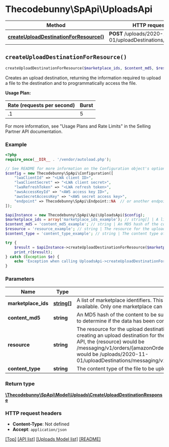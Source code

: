 # Thecodebunny\SpApi\UploadsApi

Method | HTTP request | Description
------------- | ------------- | -------------
[**createUploadDestinationForResource()**](UploadsApi.md#createUploadDestinationForResource) | **POST** /uploads/2020-11-01/uploadDestinations/{resource} | 


## `createUploadDestinationForResource()`

```php
createUploadDestinationForResource($marketplace_ids, $content_md5, $resource, $content_type): \Thecodebunny\SpApi\Model\Uploads\CreateUploadDestinationResponse
```



Creates an upload destination, returning the information required to upload a file to the destination and to programmatically access the file.

**Usage Plan:**

| Rate (requests per second) | Burst |
| ---- | ---- |
| .1 | 5 |

For more information, see \"Usage Plans and Rate Limits\" in the Selling Partner API documentation.

### Example

```php
<?php
require_once(__DIR__ . '/vendor/autoload.php');

// See README for more information on the Configuration object's options
$config = new Thecodebunny\SpApi\Configuration([
    "lwaClientId" => "<LWA client ID>",
    "lwaClientSecret" => "<LWA client secret>",
    "lwaRefreshToken" => "<LWA refresh token>",
    "awsAccessKeyId" => "<AWS access key ID>",
    "awsSecretAccessKey" => "<AWS secret access key>",
    "endpoint" => Thecodebunny\SpApi\Endpoint::NA  // or another endpoint from lib/Endpoints.php
]);

$apiInstance = new Thecodebunny\SpApi\Api\UploadsApi($config);
$marketplace_ids = array('marketplace_ids_example'); // string[] | A list of marketplace identifiers. This specifies the marketplaces where the upload will be available. Only one marketplace can be specified.
$content_md5 = 'content_md5_example'; // string | An MD5 hash of the content to be submitted to the upload destination. This value is used to determine if the data has been corrupted or tampered with during transit.
$resource = 'resource_example'; // string | The resource for the upload destination that you are creating. For example, if you are creating an upload destination for the createLegalDisclosure operation of the Messaging API, the {resource} would be /messaging/v1/orders/{amazonOrderId}/messages/legalDisclosure, and the entire path would be /uploads/2020-11-01/uploadDestinations/messaging/v1/orders/{amazonOrderId}/messages/legalDisclosure.
$content_type = 'content_type_example'; // string | The content type of the file to be uploaded.

try {
    $result = $apiInstance->createUploadDestinationForResource($marketplace_ids, $content_md5, $resource, $content_type);
    print_r($result);
} catch (Exception $e) {
    echo 'Exception when calling UploadsApi->createUploadDestinationForResource: ', $e->getMessage(), PHP_EOL;
}
```

### Parameters

Name | Type | Description  | Notes
------------- | ------------- | ------------- | -------------
 **marketplace_ids** | [**string[]**](../Model/Uploads/string.md)| A list of marketplace identifiers. This specifies the marketplaces where the upload will be available. Only one marketplace can be specified. |
 **content_md5** | **string**| An MD5 hash of the content to be submitted to the upload destination. This value is used to determine if the data has been corrupted or tampered with during transit. |
 **resource** | **string**| The resource for the upload destination that you are creating. For example, if you are creating an upload destination for the createLegalDisclosure operation of the Messaging API, the {resource} would be /messaging/v1/orders/{amazonOrderId}/messages/legalDisclosure, and the entire path would be /uploads/2020-11-01/uploadDestinations/messaging/v1/orders/{amazonOrderId}/messages/legalDisclosure. |
 **content_type** | **string**| The content type of the file to be uploaded. | [optional]

### Return type

[**\Thecodebunny\SpApi\Model\Uploads\CreateUploadDestinationResponse**](../Model/Uploads/CreateUploadDestinationResponse.md)

### HTTP request headers

- **Content-Type**: Not defined
- **Accept**: `application/json`

[[Top]](#) [[API list]](../)
[[Uploads Model list]](../Model/Uploads)
[[README]](../../README.md)
